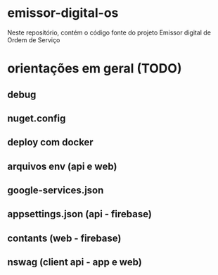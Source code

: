 # emissor-digital-os

Neste repositório, contém o código fonte do projeto Emissor digital de Ordem de Serviço

# orientações em geral (TODO)

## debug

## nuget.config

## deploy com docker

## arquivos env (api e web)

## google-services.json

## appsettings.json (api - firebase)

## contants (web - firebase)

## nswag (client api - app e web)
